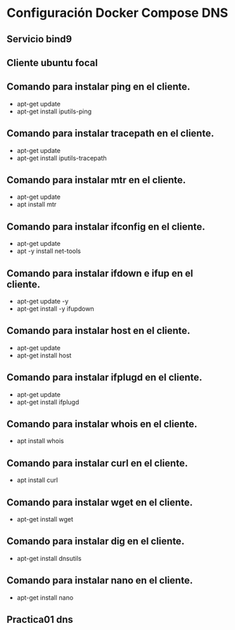 # Configuración Docker Compose DNS

## Servicio bind9

## Cliente ubuntu focal

## Comando para instalar ping en el cliente.
- apt-get update
- apt-get install iputils-ping

## Comando para instalar tracepath en el cliente.
- apt-get update
- apt-get install iputils-tracepath

## Comando para instalar mtr en el cliente.
- apt-get update
- apt install mtr

## Comando para instalar ifconfig en el cliente.
- apt-get update
- apt -y install net-tools

## Comando para instalar ifdown e ifup en el cliente.
- apt-get update -y
- apt-get install -y ifupdown

## Comando para instalar host en el cliente.
- apt-get update
- apt-get install host

## Comando para instalar ifplugd en el cliente.
- apt-get update
- apt-get install ifplugd

## Comando para instalar whois en el cliente.
- apt install whois

## Comando para instalar curl en el cliente.
- apt install curl

## Comando para instalar wget en el cliente.
- apt-get install wget

## Comando para instalar dig en el cliente.
- apt-get install dnsutils

## Comando para instalar nano en el cliente.
- apt-get install nano

## Practica01 dns
